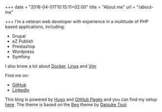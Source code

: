 +++
date = "2016-04-01T10:15:11+02:00"
title = "About me"
url = "/about-me"

+++
I'm a veteran web developer with experience in a multitude of PHP based applications<!--more-->, including:

 * Drupal
 * eZ Publish
 * Prestashop
 * Wordpress
 * Symfony

I also know a lot about [Docker](https://github.com/henrik-farre/docker), [Linux](/categories/linux/) and [Vim](https://github.com/henrik-farre/vimrc)

Find me on:

 * <i class='fa fa-github'></i> [GitHub](https://github.com/henrik-farre)
 * <i class='fa fa-linkedin'></i> [LinkedIn](https://dk.linkedin.com/in/henrikfarre)

This blog is powered by [Hugo](http://gohugo.io) and [GitHub Pages](https://pages.github.com/) and you can find my setup [here](https://github.com/henrik-farre/hugo.rockhopper.dk). The theme is based on the [Beg](http://themes.gohugo.io/beg/) theme by [Daisuke Tsuji](http://yet.unresolved.xyz/)
